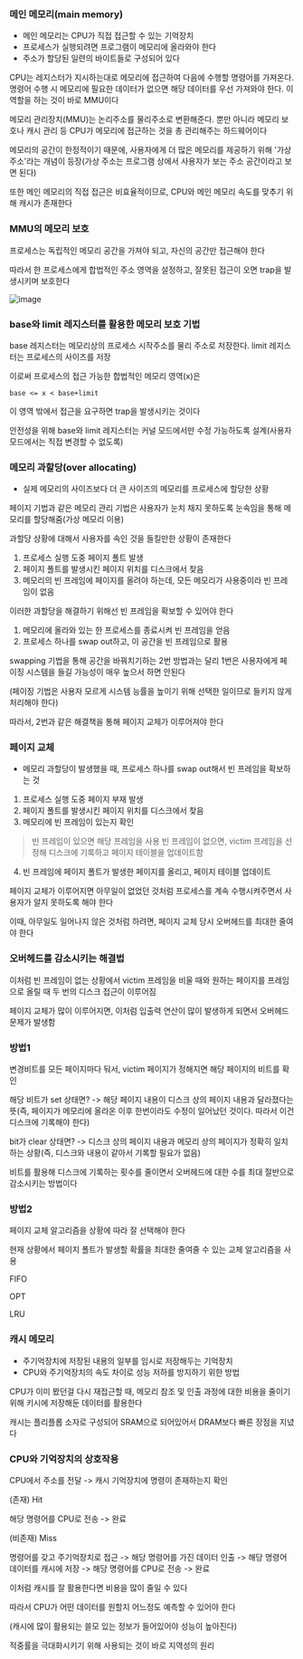 ### 메인 메모리(main memory)
- 메인 메모리는 CPU가 직접 접근할 수 있는 기억장치
- 프로세스가 실행되려면 프로그램이 메모리에 올라와야 한다
- 주소가 할당된 일련의 바이트들로 구성되어 있다

CPU는 레지스터가 지시하는대로 메모리에 접근하여 다음에 수행할 명령어를 가져온다. 명령어 수행 시 메모리에 필요한
데이터가 없으면 해당 데이터를 우선 가져와야 한다. 이 역할을 하는 것이 바로 MMU이다

메모리 관리장치(MMU)는 논리주소를 물리주소로 변환해준다. 뿐만 아니라 메모리 보호나 캐시 관리 등 CPU가 메모리에 
접근하는 것을 총 관리해주는 하드웨어이다

메모리의 공간이 한정적이기 때문에, 사용자에게 더 많은 메모리를 제공하기 위해 '가상 주소'라는 개념이 등장(가상 주소는
프로그램 상에서 사용자가 보는 주소 공간이라고 보면 된다)

또한 메인 메모리의 직접 접근은 비효율적이므로, CPU와 메인 메모리 속도를 맞추기 위해 캐시가 존재한다

### MMU의 메모리 보호

프로세스는 독립적인 메모리 공간을 가져야 되고, 자신의 공간만 접근해야 한다

따라서 한 프로세스에게 합법적인 주소 영역을 설정하고, 잘못된 접근이 오면 trap을 발생시키며 보호한다

![image](https://user-images.githubusercontent.com/67304980/131626062-8a3de4a0-f24f-4f09-87dd-a60142db35ca.png)


### base와 limit 레지스터를 활용한 메모리 보호 기법

base 레지스터는 메모리상의 프로세스 시작주소를 물리 주소로 저장한다. limit 레지스터는 프로세스의 사이즈를 저장

이로써 프로세스의 접근 가능한 합법적인 메모리 영역(x)은
```
base <= x < base+limit
```

이 영역 밖에서 접근을 요구하면 trap을 발생시키는 것이다

안전성을 위해 base와 limit 레지스터는 커널 모드에서만 수정 가능하도록 설계(사용자 모드에서는 직접 변경할 수 없도록)

### 메모리 과할당(over allocating)

- 실제 메모리의 사이즈보다 더 큰 사이즈의 메모리를 프로세스에 할당한 상황

페이지 기법과 같은 메모리 관리 기법은 사용자가 눈치 채지 못하도록 눈속임을 통해 메모리를 할당해줌(가상 메모리 이용)

과할당 상황에 대해서 사용자를 속인 것을 들킬만한 상황이 존재한다
1. 프로세스 실행 도중 페이지 폴트 발생
2. 페이지 폴트를 발생시킨 페이지 위치를 디스크에서 찾음
3. 메모리의 빈 프레임에 페이지를 올려야 하는데, 모든 메모리가 사용중이라 빈 프레임이 없음

이러한 과할당을 해결하기 위해선 빈 프레임을 확보할 수 있어야 한다
1. 메모리에 올라와 있는 한 프로세스를 종료시켜 빈 프레임을 얻음
2. 프로세스 하나를 swap out하고, 이 공간을 빈 프레임으로 활용

swapping 기법을 통해 공간을 바꿔치기하는 2번 방법과는 달리 1번은 사용자에게 페이징 시스템을 들길 가능성이 매우
높으서 하면 안된다

(페이징 기법은 사용자 모르게 시스템 능률을 높이기 위해 선택한 일이므로 들키지 않게 처리해야 한다)

따라서, 2번과 같은 해결책을 통해 페이지 교체가 이루어져야 한다


### 페이지 교체

- 메모리 과할당이 발생했을 때, 프로세스 하나를 swap out해서 빈 프레임을 확보하는 것

1. 프로세스 실행 도중 페이지 부재 발생
2. 페이지 폴트를 발생시킨 페이지 위치를 디스크에서 찾음
3. 메모리에 빈 프레임이 있는지 확인
  > 빈 프레임이 있으면 해당 프레임을 사용
  > 빈 프레임이 없으면, victim 프레임을 선정해 디스크에 기록하고 페이지 테이블을 업데이트함
4. 빈 프레임에 페이지 폴트가 발생한 페이지를 올리고, 페이지 테이블 업데이트

페이지 교체가 이루어지면 아무일이 없었던 것처럼 프로세스를 계속 수행시켜주면서 사용자가 알지 못하도록 해야 한다

이때, 아무일도 일어나지 않은 것처럼 하려면, 페이지 교체 당시 오버헤드를 최대한 줄여야 한다

### 오버헤드를 감소시키는 해결법

이처럼 빈 프레임이 없는 상황에서 victim 프레임을 비울 때와 원하는 페이지를 프레임으로 올릴 때 두 번의 디스크 접근이 이루어짐

페이지 교체가 많이 이루어지면, 이처럼 입출력 연산이 많이 발생하게 되면서 오버헤드 문제가 발생함

### 방법1

변경비트를 모든 페이지마다 둬서, victim 페이지가 정해지면 해당 페이지의 비트를 확인

해당 비트가 set 상태면? -> 해당 페이지 내용이 디스크 상의 페이지 내용과 달라졌다는 뜻(즉, 페이지가 메모리에 올라온
이후 한번이라도 수정이 일어났던 것이다. 따라서 이건 디스크에 기록해야 한다)

bit가 clear 상태면? -> 디스크 상의 페이지 내용과 메모리 상의 페이지가 정확히 일치하는 상황(즉, 디스크와 내용이
같아서 기록할 필요가 없음)

비트를 활용해 디스크에 기록하는 횟수를 줄이면서 오버헤드에 대한 수를 최대 절반으로 감소시키는 방법이다

### 방법2

페이지 교체 알고리즘을 상황에 따라 잘 선택해야 한다

현재 상황에서 페이지 폴트가 발생할 확률을 최대한 줄여줄 수 있는 교체 알고리즘을 사용

FIFO

OPT

LRU

### 캐시 메모리
- 주기억장치에 저장된 내용의 일부를 임시로 저장해두는 기억장치
- CPU와 주기억장치의 속도 차이로 성능 저하를 방지하기 위한 방법

CPU가 이미 봤던걸 다시 재접근할 때, 메모리 참조 및 인출 과정에 대한 비용을 줄이기 위해 키시에 저장해둔 데이터를 활용한다

캐시는 플리플롭 소자로 구성되어 SRAM으로 되어있어서 DRAM보다 빠른 장점을 지녔다

### CPU와 기억장치의 상호작용

CPU에서 주소를 전달 -> 캐시 기억장치에 명령이 존재하는지 확인

(존재) Hit

해당 명령어를 CPU로 전송 -> 완료

(비존재) Miss

명령어를 갖고 주기억장치로 접근 -> 해당 명령어를 가진 데이터 인출 -> 해당 명령어 데이터를 캐시에 저장
-> 해당 명령어를 CPU로 전송 -> 완료

이처럼 캐시를 잘 활용한다면 비용을 많이 줄일 수 있다

따라서 CPU가 어떤 데이터를 원할지 어느정도 예측할 수 있어야 한다

(캐시에 많이 활용되는 쓸모 있는 정보가 들어있어야 성능이 높아진다)

적중률을 극대화시키기 위해 사용되는 것이 바로 지역성의 원리












